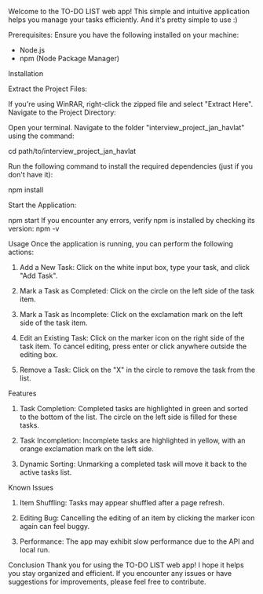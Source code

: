 Welcome to the TO-DO LIST web app! This simple and intuitive application helps you manage your tasks efficiently. And it's pretty simple to use :)

Prerequisites:
Ensure you have the following installed on your machine:

- Node.js
- npm (Node Package Manager)

Installation

Extract the Project Files:

If you're using WinRAR, right-click the zipped file and select "Extract Here".
Navigate to the Project Directory:

Open your terminal.
Navigate to the folder "interview_project_jan_havlat" using the command:

cd path/to/interview_project_jan_havlat

Run the following command to install the required dependencies (just if you don't have it):

npm install

Start the Application:

npm start
If you encounter any errors, verify npm is installed by checking its version:
npm -v

Usage
Once the application is running, you can perform the following actions:

1. Add a New Task:
   Click on the white input box, type your task, and click "Add Task".

2. Mark a Task as Completed:
   Click on the circle on the left side of the task item.

3. Mark a Task as Incomplete:
   Click on the exclamation mark on the left side of the task item.

4. Edit an Existing Task:
   Click on the marker icon on the right side of the task item. To cancel editing, press enter or click anywhere outside the editing box.

5. Remove a Task:
   Click on the "X" in the circle to remove the task from the list.

Features

1. Task Completion:
   Completed tasks are highlighted in green and sorted to the bottom of the list. The circle on the left side is filled for these tasks.

2. Task Incompletion:
   Incomplete tasks are highlighted in yellow, with an orange exclamation mark on the left side.

3. Dynamic Sorting:
   Unmarking a completed task will move it back to the active tasks list.

Known Issues

1. Item Shuffling:
   Tasks may appear shuffled after a page refresh.

2. Editing Bug:
   Cancelling the editing of an item by clicking the marker icon again can feel buggy.

3. Performance:
   The app may exhibit slow performance due to the API and local run.

Conclusion
Thank you for using the TO-DO LIST web app! I hope it helps you stay organized and efficient. If you encounter any issues or have suggestions for improvements, please feel free to contribute.
